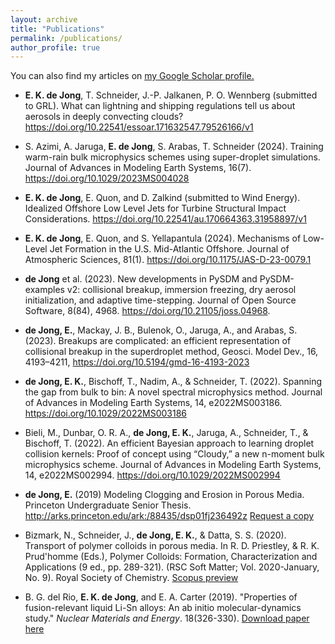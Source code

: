 ```yaml
---
layout: archive
title: "Publications"
permalink: /publications/
author_profile: true
---
```

You can also find my articles on <u><a href="{{author.googlescholar}}">my Google Scholar profile</a>.</u>

- **E. K. de Jong**, T. Schneider, J.-P. Jalkanen, P. O. Wennberg (submitted to GRL). What can lightning and shipping
regulations tell us about aerosols in deeply convecting clouds? https://doi.org/10.22541/essoar.171632547.79526166/v1

- S. Azimi, A. Jaruga, **E. de Jong**, S. Arabas, T. Schneider (2024). Training warm-rain bulk microphysics schemes using super-droplet simulations. Journal of Advances in Modeling Earth Systems, 16(7). https://doi.org/10.1029/2023MS004028  

- **E. K. de Jong**, E. Quon, and D. Zalkind (submitted to Wind Energy). Idealized Offshore Low Level Jets for Turbine Structural Impact Considerations. https://doi.org/10.22541/au.170664363.31958897/v1

- **E. K. de Jong**, E. Quon, and S. Yellapantula (2024). Mechanisms of Low-Level Jet Formation in the U.S. Mid-Atlantic Offshore. Journal of Atmospheric Sciences, 81(1). https://doi.org/10.1175/JAS-D-23-0079.1 

- **de Jong** et al. (2023). New developments in PySDM and PySDM-examples v2: collisional breakup, immersion freezing, dry aerosol initialization,
and adaptive time-stepping. Journal of Open Source Software, 8(84), 4968. https://doi.org/10.21105/joss.04968.

- **de Jong, E.**, Mackay, J. B., Bulenok, O., Jaruga, A., and Arabas, S. (2023). Breakups are complicated: an efficient representation of collisional breakup in the superdroplet method, Geosci. Model Dev., 16, 4193–4211, https://doi.org/10.5194/gmd-16-4193-2023

- **de Jong, E. K.**, Bischoff, T., Nadim, A., & Schneider, T. (2022). Spanning the gap from bulk to bin: A novel spectral microphysics method. Journal of Advances in Modeling Earth Systems, 14, e2022MS003186. https://doi.org/10.1029/2022MS003186 

- Bieli, M., Dunbar, O. R. A., **de Jong, E. K.**, Jaruga, A., Schneider, T., & Bischoff, T. (2022). An efficient Bayesian approach to learning droplet collision kernels: Proof of concept using “Cloudy,” a new n-moment bulk microphysics scheme. Journal of Advances in Modeling Earth Systems, 14, e2022MS002994. https://doi.org/10.1029/2022MS002994

- **de Jong, E.** (2019) Modeling Clogging and Erosion in Porous Media. Princeton Undergraduate Senior Thesis. http://arks.princeton.edu/ark:/88435/dsp01fj236492z [Request a copy](https://dataspace.princeton.edu/handle/88435/dsp01fj236492z)

- Bizmark, N., Schneider, J., **de Jong, E. K.**, & Datta, S. S. (2020). Transport of polymer colloids in porous media. In R. D. Priestley, & R. K. Prud'homme (Eds.), Polymer Colloids: Formation, Characterization and Applications (9 ed., pp. 289-321). (RSC Soft Matter; Vol. 2020-January, No. 9). Royal Society of Chemistry. 
[Scopus preview](https://www.scopus.com/record/display.uri?eid=2-s2.0-85077148866&origin=inward&txGid=47b508758eff69d4cccadeda697ea535)

- B. G. del Rio, **E. K. de Jong**, and E. A. Carter (2019). "Properties of fusion-relevant liquid Li-Sn alloys: An ab initio molecular-dynamics study." <i>Nuclear Materials and Energy</i>. 18(326-330). [Download paper here](http://ekdejong.github.io/files/2019-lithium-tin.pdf)